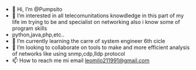 - 👋 Hi, I’m @Pumpsito
- 👀 I’m interested in all telecomunitations knowdledge in this part of my life im trying to be and specialist on networking also i know some of program skills
- python,java,php,etc..
- 🌱 I’m currently learning the carre of system engineer 6th cicle
- 💞️ I’m looking to collaborate on tools to make and more efficient analysis of networks like using snmp,cdp,lldp protocol
- 📫 How to reach me mi email leomilo211991@gmail.com

<!---
Pumpsito/Pumpsito is a ✨ special ✨ repository because its `README.md` (this file) appears on your GitHub profile.
You can click the Preview link to take a look at your changes.
--->
